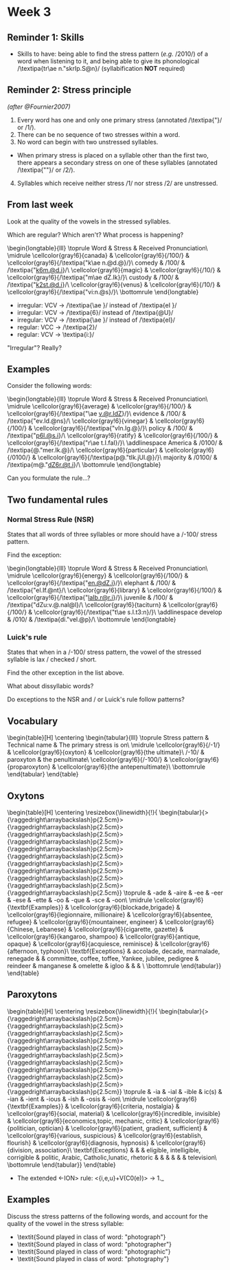 # Week 3



## Reminder 1: Skills

* Skills to have: being able to find the stress pattern (*e.g.* /2010/) of a word when listening to it, and being able to give its phonological /\textipa{tr\ae n."skrIp.S@n}/ (syllabification **NOT** required)



## Reminder 2: Stress principle


*(after @Fournier2007)*

1. Every word has one and only one primary stress (annotated /\textipa{"}/  or /1/).
2. There can be no sequence of two stresses within a word.
3. No word can begin with two unstressed syllables.
  - When primary stress is placed on a syllable other than the first two, there appears a secondary stress on one of these syllables (annotated /\textipa{""}/  or /2/).
4. Syllables which receive neither stress /1/ nor stress /2/ are unstressed.




## From last week

Look at the quality of the vowels in the stressed syllables. 

Which are regular? Which aren't? What process is happening?





\begin{longtable}{lll}
\toprule
Word & Stress & Received Pronunciation\\
\midrule
\cellcolor{gray!6}{canada} & \cellcolor{gray!6}{/100/} & \cellcolor{gray!6}{/\textipa{"k\ae n.@d.@}/}\\
comedy & /100/ & /\textipa{"k6m.@d.i}/\\
\cellcolor{gray!6}{magic} & \cellcolor{gray!6}{/10/} & \cellcolor{gray!6}{/\textipa{"m\ae dZ.Ik}/}\\
custody & /100/ & /\textipa{"k2st.@d.i}/\\
\cellcolor{gray!6}{venus} & \cellcolor{gray!6}{/10/} & \cellcolor{gray!6}{/\textipa{"vi:n.@s}/}\\
\bottomrule
\end{longtable}







* irregular: VCV $\rightarrow$ /\textipa{\ae }/ instead of /\textipa{eI }/ 
* irregular: VCV $\rightarrow$  /\textipa{6}/ instead of /\textipa{@U}/ 
* irregular: VCV $\rightarrow$  /\textipa{\ae }/ instead of /\textipa{eI}/ 
* regular: VCC $\rightarrow$  /\textipa{2}/ 
* regular: VCV $\rightarrow$  \textipa{i:}/ 









"Irregular"? Really?




## Examples

Consider the following words:





\begin{longtable}{lll}
\toprule
Word & Stress & Received Pronunciation\\
\midrule
\cellcolor{gray!6}{average} & \cellcolor{gray!6}{/100/} & \cellcolor{gray!6}{/\textipa{"\ae v.@r.IdZ}/}\\
evidence & /100/ & /\textipa{"ev.Id.@ns}/\\
\cellcolor{gray!6}{vinegar} & \cellcolor{gray!6}{/100/} & \cellcolor{gray!6}{/\textipa{"vIn.Ig.@}/}\\
policy & /100/ & /\textipa{"p6l.@s.i}/\\
\cellcolor{gray!6}{ratify} & \cellcolor{gray!6}{/100/} & \cellcolor{gray!6}{/\textipa{"r\ae t.I.faI}/}\\
\addlinespace
America & /0100/ & /\textipa{@."mer.Ik.@}/\\
\cellcolor{gray!6}{particular} & \cellcolor{gray!6}{/0100/} & \cellcolor{gray!6}{/\textipa{p@."tIk.jUl.@}/}\\
majority & /0100/ & /\textipa{m@."dZ6r.@t.i}/\\
\bottomrule
\end{longtable}

Can you formulate the rule...?



## Two fundamental rules

### Normal Stress Rule (NSR)

States that all words of three syllables or more should have a /-100/ stress pattern.

Find the exception:



\begin{longtable}{lll}
\toprule
Word & Stress & Received Pronunciation\\
\midrule
\cellcolor{gray!6}{energy} & \cellcolor{gray!6}{/100/} & \cellcolor{gray!6}{/\textipa{"en.@dZ.i}/}\\
elephant & /100/ & /\textipa{"el.If.@nt}/\\
\cellcolor{gray!6}{library} & \cellcolor{gray!6}{/100/} & \cellcolor{gray!6}{/\textipa{"laIb.r@r.i}/}\\
juvenile & /100/ & /\textipa{"dZu:v.@.naI@l}/\\
\cellcolor{gray!6}{taciturn} & \cellcolor{gray!6}{/100/} & \cellcolor{gray!6}{/\textipa{"t\ae s.I.t3:n}/}\\
\addlinespace
develop & /010/ & /\textipa{di."vel.@p}/\\
\bottomrule
\end{longtable}


### Luick's rule


States that when in a /-100/ stress pattern, the vowel of the stressed syllable is lax / checked / short.

Find the other exception in the list above.




What about dissyllabic words?

Do exceptions to the NSR and / or Luick's rule follow patterns?



## Vocabulary

\begin{table}[H]
\centering
\begin{tabular}{lll}
\toprule
Stress pattern & Technical name & The primary stress is on\\
\midrule
\cellcolor{gray!6}{/-1/} & \cellcolor{gray!6}{oxyton} & \cellcolor{gray!6}{the ultimate}\\
/-10/ & paroxyton & the penultimate\\
\cellcolor{gray!6}{/-100/} & \cellcolor{gray!6}{proparoxyton} & \cellcolor{gray!6}{the antepenultimate}\\
\bottomrule
\end{tabular}
\end{table}




## Oxytons




\begin{table}[H]
\centering
\resizebox{\linewidth}{!}{
\begin{tabular}{>{\raggedright\arraybackslash}p{2.5cm}>{\raggedright\arraybackslash}p{2.5cm}>{\raggedright\arraybackslash}p{2.5cm}>{\raggedright\arraybackslash}p{2.5cm}>{\raggedright\arraybackslash}p{2.5cm}>{\raggedright\arraybackslash}p{2.5cm}>{\raggedright\arraybackslash}p{2.5cm}>{\raggedright\arraybackslash}p{2.5cm}>{\raggedright\arraybackslash}p{2.5cm}>{\raggedright\arraybackslash}p{2.5cm}>{\raggedright\arraybackslash}p{2.5cm}}
\toprule
 & -ade & -aire & -ee & -eer & -ese & -ette & -oo & -que & -sce & -oon\\
\midrule
\cellcolor{gray!6}{\textbf{Examples}} & \cellcolor{gray!6}{blockade,brigade} & \cellcolor{gray!6}{legionnaire, millionaire} & \cellcolor{gray!6}{absentee, refugee} & \cellcolor{gray!6}{mountaineer, engineer} & \cellcolor{gray!6}{Chinese, Lebanese} & \cellcolor{gray!6}{cigarette, gazette} & \cellcolor{gray!6}{kangaroo, shampoo} & \cellcolor{gray!6}{antique, opaque} & \cellcolor{gray!6}{acquiesce, reminisce} & \cellcolor{gray!6}{afternoon, typhoon}\\
\textbf{Exceptions} & accolade, decade, marmalade, renegade &  & committee, coffee, toffee, Yankee, jubilee, pedigree & reindeer & manganese & omelette & igloo &  &  & \\
\bottomrule
\end{tabular}}
\end{table}






## Paroxytons




\begin{table}[H]
\centering
\resizebox{\linewidth}{!}{
\begin{tabular}{>{\raggedright\arraybackslash}p{2.5cm}>{\raggedright\arraybackslash}p{2.5cm}>{\raggedright\arraybackslash}p{2.5cm}>{\raggedright\arraybackslash}p{2.5cm}>{\raggedright\arraybackslash}p{2.5cm}>{\raggedright\arraybackslash}p{2.5cm}>{\raggedright\arraybackslash}p{2.5cm}>{\raggedright\arraybackslash}p{2.5cm}>{\raggedright\arraybackslash}p{2.5cm}>{\raggedright\arraybackslash}p{2.5cm}>{\raggedright\arraybackslash}p{2.5cm}}
\toprule
 & -ia & -ial & -ible & ic(s) & -ian & -ient & -ious & -ish & -osis & -ion\\
\midrule
\cellcolor{gray!6}{\textbf{Examples}} & \cellcolor{gray!6}{criteria, nostalgia} & \cellcolor{gray!6}{social, material} & \cellcolor{gray!6}{incredible, invisible} & \cellcolor{gray!6}{economics,topic, mechanic, critic} & \cellcolor{gray!6}{politician, optician} & \cellcolor{gray!6}{patient, gradient, sufficient} & \cellcolor{gray!6}{various, suspicious} & \cellcolor{gray!6}{establish, flourish} & \cellcolor{gray!6}{diagnosis, hypnosis} & \cellcolor{gray!6}{division, association}\\
\textbf{Exceptions} &  &  & eligible, intelligible, corrigible & politic, Arabic, Catholic,lunatic, rhetoric &  &  &  &  &  & television\\
\bottomrule
\end{tabular}}
\end{table}







* The extended <-ION> rule:  <{i,e,u}+V(C0(e))> $\rightarrow$ 1._





## Examples

Discuss the stress patterns of the following words, and account for the quality of the 
vowel in the stress syllable:


* \textit{Sound played in class of word: "photograph"}
* \textit{Sound played in class of word: "photographer"}
* \textit{Sound played in class of word: "photographic"}
* \textit{Sound played in class of word: "photography"}









